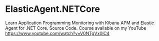 # ElasticAgent.NETCore
Learn Application Programming Monitoring with Kibana APM and Elastic Agent for .NET Core. Source Code.
Course available on my YouTube https://www.youtube.com/watch?v=V0NTgVx0lC4
